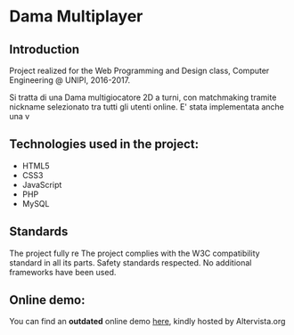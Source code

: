 # Dama Multiplayer

## Introduction

Project realized for the Web Programming and Design class,
Computer Engineering @ UNIPI, 2016-2017.

Si tratta di una Dama multigiocatore 2D a turni, con matchmaking tramite nickname selezionato tra tutti gli utenti online.
E' stata implementata anche una v

## Technologies used in the project:

- HTML5
- CSS3
- JavaScript
- PHP
- MySQL

## Standards

The project fully re
The project complies with the W3C compatibility standard in all its parts.
Safety standards respected. No additional frameworks have been used.

## Online demo:

You can find an **outdated** online demo [here](https://damamultiplayer.altervista.org), kindly hosted by Altervista.org
